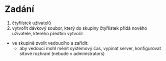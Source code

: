 # Zadání
1) čtyřlístek uživatelů
2) vytvořit dávkový soubor, který do skupiny čtyřlístek přidá nového uživatele, kterého předtím vytvořil
- ve skupině zvolit vedoucího a zařídit: 
	- aby vedoucí mohl měnit systémový čas, vypínat server, konfigurovat síťové rozhraní (nebude v administrators)